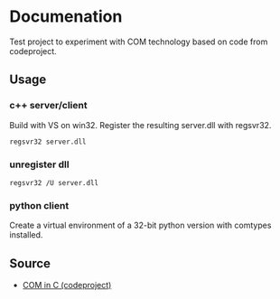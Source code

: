 # Documenation

Test project to experiment with COM technology based on code from codeproject.

## Usage

### c++ server/client

Build with VS on win32. Register the resulting server.dll with regsvr32.

`regsvr32 server.dll`

### unregister dll

`regsvr32 /U server.dll`

### python client

Create a virtual environment of a 32-bit python version with comtypes installed.

## Source

- [COM in C (codeproject)](https://www.codeproject.com/Articles/338268/COM-in-C)
